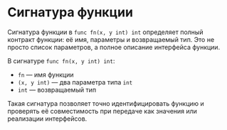 # Сигнатура функции

Сигнатура функции в `func fn(x, y int) int` определяет полный контракт функции: её имя, параметры и возвращаемый тип. Это не просто список параметров, а полное описание интерфейса функции.

В сигнатуре `func fn(x, y int) int`:
- `fn` — имя функции
- `(x, y int)` — два параметра типа `int`
- `int` — возвращаемый тип

Такая сигнатура позволяет точно идентифицировать функцию и проверять её совместимость при передаче как значения или реализации интерфейсов.
